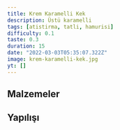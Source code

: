 ```yaml
---
title: Krem Karamelli Kek
description: Üstü karamelli
tags: [atistirma, tatli, hamurisi]
difficulty: 0.1
taste: 0.3
duration: 15
date: "2022-03-03T05:35:07.322Z"
image: krem-karamelli-kek.jpg
yt: []
---
```


## Malzemeler

## Yapılışı

